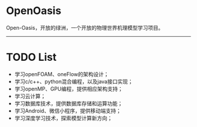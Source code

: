 # OpenOasis
Open-Oasis，开放的绿洲，一个开放的物理世界机理模型学习项目。

---------------------------------------------------------------------------

# TODO List
+ 学习openFOAM、oneFlow的架构设计； 
+ 学习c/c++、python混合编程，以及java接口实现；
+ 学习openMP、GPU编程，提供相应架构支持；
+ 学习云计算；
+ 学习数据库技术，提供数据库存储和运算功能；
+ 学习Android、微信小程序，提供移动端支持； 
+ 学习深度学习技术，探索模型计算新方向；




